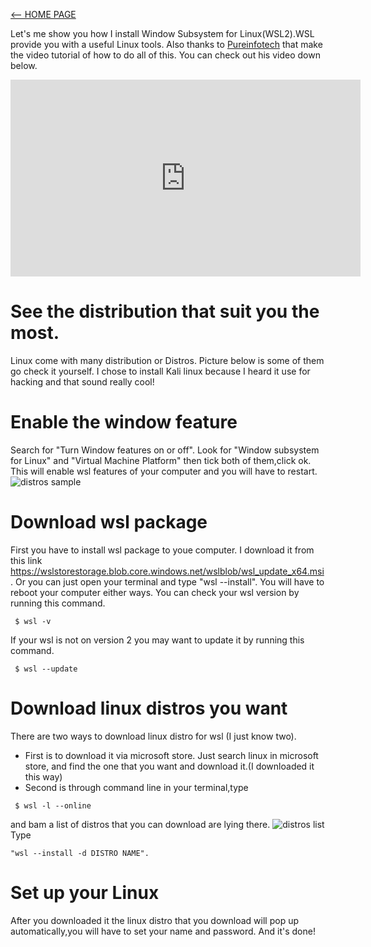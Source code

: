 [<-- HOME PAGE](index.md)

Let's me show you how I install Window Subsystem for Linux(WSL2).WSL provide you with a useful Linux tools. Also thanks to [Pureinfotech](https://www.youtube.com/c/Pureinfotech) that make the video tutorial of how to do all of this. You can check out his video down below.

<iframe width="560" height="315" src="https://www.youtube.com/embed/n-J9438Mv-s" title="YouTube video player" frameborder="0" allow="accelerometer; autoplay; clipboard-write; encrypted-media; gyroscope; picture-in-picture" allowfullscreen></iframe>

# See the distribution that suit you the most.
Linux come with many distribution or Distros. Picture below is some of them go check it yourself. I chose to install Kali linux because I heard it use for hacking and that sound really cool!

# Enable the window feature
Search for "Turn Window features on or off". Look for "Window subsystem for Linux" and "Virtual Machine Platform" then tick both of them,click ok. This will enable wsl features of your computer and you will have to restart.
![distros sample](https://cdn.discordapp.com/attachments/717596102194364490/1004411286559404083/unknown.png)
 
# Download wsl package
First you have to install wsl package to youe computer. I download it from this link https://wslstorestorage.blob.core.windows.net/wslblob/wsl_update_x64.msi. Or you can just open your terminal and type "wsl --install". You will have to reboot your computer either ways. You can check your wsl version by running this command.
```
 $ wsl -v
```
If your wsl is not on version 2 you may want to update it by running this command.
```
 $ wsl --update
```

# Download linux distros you want 
 There are two ways to download linux distro for wsl (I just know two).
  * First is to download it via microsoft store. Just search linux in microsoft store, and find the one that you want and download it.(I downloaded it this way)
  * Second is through command line in your terminal,type 
 ```
  $ wsl -l --online
 ```
and bam a list of distros that you can download are lying there.
![distros list](https://cdn.discordapp.com/attachments/717596102194364490/1004435393908850828/unknown.png)<br>
Type
```
"wsl --install -d DISTRO NAME".
```

# Set up your Linux
After you downloaded it the linux distro that you download will pop up automatically,you will have to set your name and password. And it's done!
  
  

